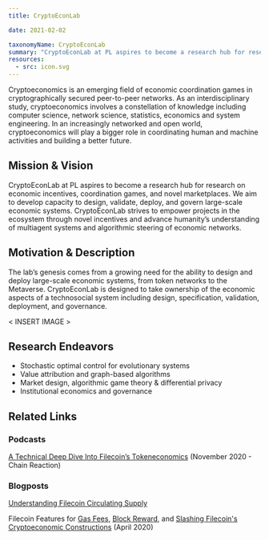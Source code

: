```yaml
---
title: CryptoEconLab

date: 2021-02-02

taxonomyName: CryptoEconLab
summary: "CryptoEconLab at PL aspires to become a research hub for research on economic incentives, coordination games, and novel marketplaces. We aim to develop capacity to design, validate, deploy, and govern large-scale economic systems. CryptoEconLab strives to empower projects in the ecosystem through novel incentives and advance humanity’s understanding of multiagent systems and algorithmic steering of economic networks."
resources:
  - src: icon.svg
---
```




Cryptoeconomics is an emerging field of economic coordination games in cryptographically secured peer-to-peer networks. As an interdisciplinary study, cryptoeconomics involves a constellation of knowledge  including computer science, network science, statistics, economics and system engineering. In an increasingly networked and open world, cryptoeconomics will play a bigger role in coordinating human and machine activities and building a better future.

## Mission & Vision

CryptoEconLab at PL aspires to become a research hub for research on economic incentives, coordination games, and novel marketplaces. We aim to develop capacity to design, validate, deploy, and govern large-scale economic systems. CryptoEconLab strives to empower projects in the ecosystem through novel incentives and advance humanity’s understanding of multiagent systems and algorithmic steering of economic networks.

## Motivation & Description

The lab’s genesis comes from a growing need for the ability to design and deploy large-scale economic systems, from token networks to the Metaverse. CryptoEconLab is designed to take ownership of the economic aspects of a technosocial system including design, specification, validation, deployment, and governance.

< INSERT IMAGE >

## Research Endeavors

- Stochastic optimal control for evolutionary systems
- Value attribution and graph-based algorithms
- Market design, algorithmic game theory & differential privacy
- Institutional economics and governance

## Related Links

### Podcasts

[A Technical Deep Dive Into Filecoin’s Tokeneconomics](https://www.delphidigital.io/reports/colin-and-zx-a-technical-dive-into-filecoins-tokeneconomics/) (November 2020 - Chain Reaction)

### Blogposts

[Understanding Filecoin Circulating Supply](https://filecoin.io/blog/filecoin-circulating-supply/)

Filecoin Features for [Gas Fees](https://filecoin.io/blog/filecoin-features-gas-fees/), [Block Reward](https://filecoin.io/blog/filecoin-features-block-rewards/), and [Slashing Filecoin's Cryptoeconomic Constructions](https://filecoin.io/blog/filecoin-cryptoeconomic-constructions/) (April 2020)